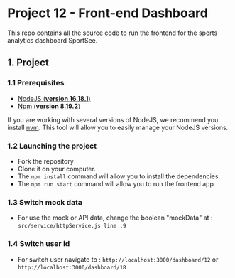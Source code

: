 # Project 12 - Front-end Dashboard

This repo contains all the source code to run the frontend for the sports analytics dashboard SportSee.

## 1. Project

### 1.1 Prerequisites

- [NodeJS (**version 16.18.1**)](https://nodejs.org/en/)
- [Npm (**version 8.19.2**)](https://www.npmjs.com)

If you are working with several versions of NodeJS, we recommend you install [nvm](https://github.com/nvm-sh/nvm). This tool will allow you to easily manage your NodeJS versions.

### 1.2 Launching the project

- Fork the repository
- Clone it on your computer.
- The `npm install` command will allow you to install the dependencies.
- The `npm run start` command will allow you to run the frontend app.

### 1.3 Switch mock data

- For use the mock or API data, change the boolean "mockData" at : `src/service/httpService.js line .9`

### 1.4 Switch user id

- For switch user navigate to : `http://localhost:3000/dashboard/12` or `http://localhost:3000/dashboard/18`
